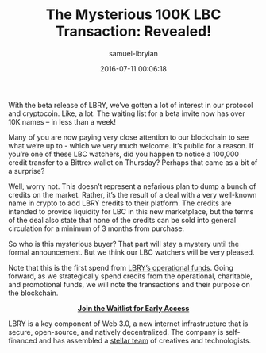 ﻿---
author: samuel-lbryian
title: 'The Mysterious 100K LBC Transaction: Revealed!'
date: '2016-07-11 00:06:18'
---
With the beta release of LBRY, we’ve gotten a lot of interest in our protocol and cryptocoin. Like, a lot. The waiting list for a beta invite now has over 10K names – in less than a week!

Many of you are now paying very close attention to our blockchain to see what we’re up to - which we very much welcome. It’s public for a reason. If you’re one of these LBC watchers, did you happen to notice a 100,000 credit transfer to a <gasp> Bittrex wallet on Thursday? Perhaps that came as a bit of a surprise?

Well, worry not. This doesn’t represent a nefarious plan to dump a bunch of credits on the market. Rather, it’s the result of a deal with a very well-known name in crypto to add LBRY credits to their platform. The credits are intended to provide liquidity for LBC in this new marketplace, but the terms of the deal also state that none of the credits can be sold into general circulation for a minimum of 3 months from purchase.

So who is this mysterious buyer? That part will stay a mystery until the formal announcement. But we think our LBC watchers will be very pleased.

Note that this is the first spend from [LBRY’s operational funds](https://lbry.io/news/lbry-blockchain-live-mine-lbc-now). Going forward, as we strategically spend credits from the operational, charitable, and promotional funds, we will note the transactions and their purpose on the blockchain.

**<p style="text-align: center;">[Join the Waitlist for Early Access](https://lbry.io/get)</p>**

LBRY is a key component of Web 3.0, a new internet infrastructure that is secure, open-source, and natively decentralized. The company is self-financed and has assembled a [stellar team](https://lbry.io/team) of creatives and technologists.
